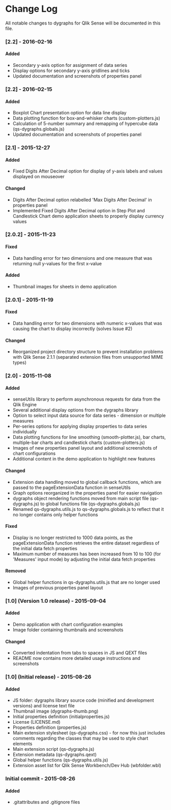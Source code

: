# Change Log
All notable changes to dygraphs for Qlik Sense will be documented in this file.

### \[2.2\] - 2016-02-16
#### Added
- Secondary y-axis option for assignment of data series
- Display options for secondary y-axis gridlines and ticks
- Updated documentation and screenshots of properties panel

### \[2.2\] - 2016-02-15
#### Added
- Boxplot Chart presentation option for data line display
- Data plotting function for box-and-whisker charts (custom-plotters.js)
- Calculation of 5-number summary and remapping of hypercube data (qs-dygraphs.globals.js)
- Updated documentation and screenshots of properties panel

### \[2.1\] - 2015-12-27
#### Added
- Fixed Digits After Decimal option for display of y-axis labels and values displayed on mouseover

#### Changed
- Digits After Decimal option relabelled 'Max Digits After Decimal' in properties panel
- Implemented Fixed Digits After Decimal option in Step Plot and Candlestick Chart demo application sheets to properly display currency values

### \[2.0.2\] - 2015-11-23
#### Fixed
- Data handling error for two dimensions and one measure that was returning null y-values for the first x-value

#### Added
- Thumbnail images for sheets in demo application

### \[2.0.1\] - 2015-11-19
#### Fixed
- Data handling error for two dimensions with numeric x-values that was causing the chart to display incorrectly (solves Issue #2)

#### Changed
- Reorganized project directory structure to prevent installation problems with Qlik Sense 2.1.1 (separated extension files from unsupported MIME types)

### \[2.0\] - 2015-11-08
#### Added
- senseUtils library to perform asynchronous requests for data from the Qlik Engine
- Several additional display options from the dygraphs library
- Option to select input data source for data series - dimension or multiple measures
- Per-series options for applying display properties to data series individually
- Data plotting functions for line smoothing (smooth-plotter.js), bar charts, multiple-bar charts and candlestick charts (custom-plotters.js)
- Images of new properties panel layout and additional screenshots of chart configurations
- Additional content in the demo application to highlight new features

#### Changed
- Extension data handling moved to global callback functions, which are passed to the pageExtensionData function in senseUtils
- Graph options reorganized in the properties panel for easier navigation
- dygraphs object rendering functions moved from main script file (qs-dygraphs.js) to global functions file (qs-dygraphs.globals.js)
- Renamed qs-dygraphs.utils.js to qs-dygraphs.globals.js to reflect that it no longer contains only helper functions

#### Fixed
- Display is no longer restricted to 1000 data points, as the pageExtensionData function retrieves the entire dataset regardless of the initial data fetch properties
- Maximum number of measures has been increased from 10 to 100 (for 'Measures' input mode) by adjusting the initial data fetch properties

#### Removed
- Global helper functions in qs-dygraphs.utils.js that are no longer used
- Images of previous properties panel layout

### \[1.0\] (Version 1.0 release) - 2015-09-04
#### Added
- Demo application with chart configuration examples
- Image folder containing thumbnails and screenshots

#### Changed
- Converted indentation from tabs to spaces in JS and QEXT files
- README now contains more detailed usage instructions and screenshots

### \[1.0\] (Initial release) - 2015-08-26
#### Added
- JS folder: dygraphs library source code (minified and development versions) and license text file
- Thumbnail image (dygraphs-thumb.png)
- Initial properties definition (initialproperties.js)
- License (LICENSE.md)
- Properties definition (properties.js)
- Main extension stylesheet (qs-dygraphs.css) - for now this just includes comments regarding the classes that may be used to style chart elements
- Main extension script (qs-dygraphs.js)
- Extension metadata (qs-dygraphs.qext)
- Global helper functions (qs-dygraphs.utils.js)
- Extension asset list for Qlik Sense Workbench/Dev Hub (wbfolder.wbl)

### Initial commit - 2015-08-26
#### Added
- .gitattributes and .gitignore files